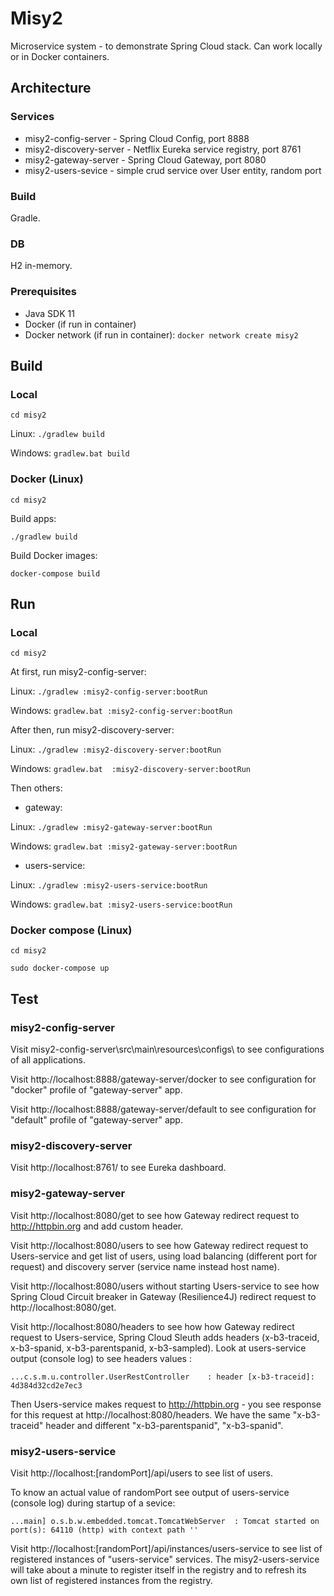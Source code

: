 # Misy2

Microservice system - to demonstrate Spring Cloud stack. Can work locally or in Docker containers.

## Architecture

### Services

- misy2-config-server - Spring Cloud Config, port 8888
- misy2-discovery-server - Netflix Eureka service registry, port 8761
- misy2-gateway-server - Spring Cloud Gateway, port 8080
- misy2-users-sevice - simple crud service over User entity, random port

### Build

Gradle.

### DB

H2 in-memory.

### Prerequisites

- Java SDK 11
- Docker (if run in container)
- Docker network (if run in container): `docker network create misy2`

## Build

### Local

`cd misy2`

Linux: `./gradlew build`

Windows: `gradlew.bat build`

### Docker (Linux)

`cd misy2`

Build apps:

`./gradlew build`

Build Docker images:

`docker-compose build`

## Run

### Local

`cd misy2`

At first, run misy2-config-server:

Linux: `./gradlew :misy2-config-server:bootRun`

Windows: `gradlew.bat :misy2-config-server:bootRun`

After then, run misy2-discovery-server:

Linux: `./gradlew :misy2-discovery-server:bootRun`

Windows: `gradlew.bat  :misy2-discovery-server:bootRun`

Then others:

- gateway:

Linux: `./gradlew :misy2-gateway-server:bootRun`

Windows: `gradlew.bat :misy2-gateway-server:bootRun`

- users-service:

Linux: `./gradlew :misy2-users-service:bootRun`

Windows: `gradlew.bat :misy2-users-service:bootRun`

### Docker compose (Linux)

`cd misy2`

`sudo docker-compose up`

## Test

### misy2-config-server

Visit misy2-config-server\src\main\resources\configs\ to see configurations of all applications.

Visit http://localhost:8888/gateway-server/docker to see configuration for "docker" profile of "gateway-server" app.

Visit http://localhost:8888/gateway-server/default to see configuration for "default" profile of "gateway-server" app.

### misy2-discovery-server

Visit http://localhost:8761/ to see Eureka dashboard.

### misy2-gateway-server

Visit http://localhost:8080/get to see how Gateway redirect request to http://httpbin.org and add custom header.

Visit http://localhost:8080/users to see how Gateway redirect request to Users-service and get list of users, using
load balancing (different port for request) and discovery server (service name instead host name).

Visit http://localhost:8080/users without starting Users-service to see how Spring Cloud Circuit breaker in Gateway
(Resilience4J) redirect request to http://localhost:8080/get.

Visit http://localhost:8080/headers to see how how Gateway redirect request to Users-service, Spring Cloud Sleuth
adds headers (x-b3-traceid, x-b3-spanid, x-b3-parentspanid, x-b3-sampled). Look at users-service output
(console log) to see headers values :

`...c.s.m.u.controller.UserRestController    : header [x-b3-traceid]: 4d384d32cd2e7ec3`

Then Users-service makes request to http://httpbin.org - you see response for this request at
http://localhost:8080/headers. We have the same "x-b3-traceid" header and different "x-b3-parentspanid", "x-b3-spanid".

### misy2-users-service

Visit http://localhost:[randomPort]/api/users to see list of users.

To know an actual value of randomPort see output of users-service (console log) during startup of a sevice:

`...main] o.s.b.w.embedded.tomcat.TomcatWebServer  : Tomcat started on port(s): 64110 (http) with context path ''`

Visit http://localhost:[randomPort]/api/instances/users-service to see list of registered instances of "users-service"
 services. The misy2-users-service will take about a minute to register itself in the registry and to refresh its own
  list of registered instances from the registry.